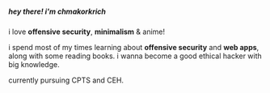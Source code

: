 ##### hey there! i'm chmakorkrich

i love <b>offensive security</b>, <b>minimalism</b> & anime!

i spend most of my times learning about <b>offensive security</b> and <b>web apps</b>, along with some reading books. i wanna become a good ethical hacker with big knowledge.

currently pursuing CPTS and CEH.
